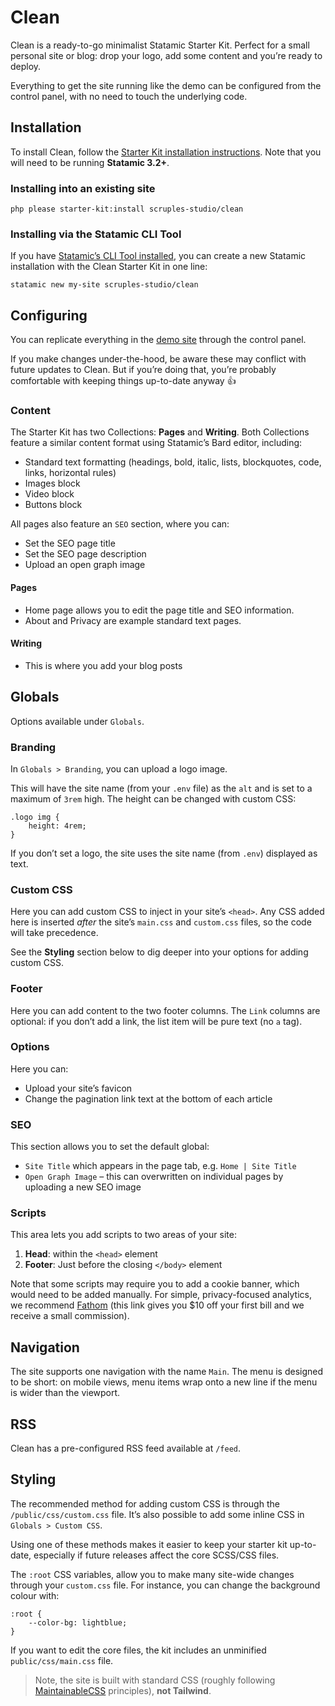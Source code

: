 # Clean
Clean is a ready-to-go minimalist Statamic Starter Kit. Perfect for a small personal site or blog: drop your logo, add some content and you’re ready to deploy.

Everything to get the site running like the demo can be configured from the control panel, with no need to touch the underlying code.

## Installation
To install Clean, follow the [Starter Kit installation instructions](https://statamic.dev/installing-a-starter-kit). Note that you will need to be running **Statamic 3.2+**.

### Installing into an existing site

    php please starter-kit:install scruples-studio/clean
    
### Installing via the Statamic CLI Tool
If you have [Statamic’s CLI Tool installed](https://github.com/statamic/cli), you can create a new Statamic installation with the Clean Starter Kit in one line:

    statamic new my-site scruples-studio/clean

## Configuring
You can replicate everything in the [demo site](https://clean.scrupl.es) through the control panel. 

If you make changes under-the-hood, be aware these may conflict with future updates to Clean. But if you’re doing that, you’re probably comfortable with keeping things up-to-date anyway 👍

### Content
The Starter Kit has two Collections: **Pages** and **Writing**. Both Collections feature a similar content format using Statamic’s Bard editor, including:

* Standard text formatting (headings, bold, italic, lists, blockquotes, code, links, horizontal rules)
* Images block
* Video block
* Buttons block

All pages also feature an `SEO` section, where you can:

* Set the SEO page title
* Set the SEO page description
* Upload an open graph image

#### Pages
* Home page allows you to edit the page title and SEO information.
* About and Privacy are example standard text pages.

#### Writing
* This is where you add your blog posts

## Globals
Options available under `Globals`.

### Branding
In `Globals > Branding`, you can upload a logo image.

This will have the site name (from your `.env` file) as the `alt` and is set to a maximum of `3rem` high. The height can be changed with custom CSS:

    .logo img {
        height: 4rem;
    }
    
If you don’t set a logo, the site uses the site name (from `.env`) displayed as text.

### Custom CSS
Here you can add custom CSS to inject in your site’s `<head>`. Any CSS added here is inserted _after_ the site’s `main.css` and `custom.css` files, so the code will take precedence. 

See the **Styling** section below to dig deeper into your options for adding custom CSS.

### Footer
Here you can add content to the two footer columns. The `Link` columns are optional: if you don’t add a link, the list item will be pure text (no `a` tag).

### Options
Here you can:

* Upload your site’s favicon
* Change the pagination link text at the bottom of each article

### SEO
This section allows you to set the default global:

* `Site Title` which appears in the page tab, e.g. `Home | Site Title`
* `Open Graph Image` – this can overwritten on individual pages by uploading a new SEO image

### Scripts
This area lets you add scripts to two areas of your site:

1. **Head**: within the `<head>` element
2. **Footer**: Just before the closing `</body>` element

Note that some scripts may require you to add a cookie banner, which would need to be added manually. For simple, privacy-focused analytics, we recommend [Fathom](https://usefathom.com/ref/MVEBFV) (this link gives you $10 off your first bill and we receive a small commission).

## Navigation
The site supports one navigation with the name `Main`. The menu is designed to be short: on mobile views, menu items wrap onto a new line if the menu is wider than the viewport.

## RSS
Clean has a pre-configured RSS feed available at `/feed`.

## Styling
The recommended method for adding custom CSS is through the `/public/css/custom.css` file. It’s also possible to add some inline CSS in `Globals > Custom CSS`.

Using one of these methods makes it easier to keep your starter kit up-to-date, especially if future releases affect the core SCSS/CSS files.

The `:root` CSS variables, allow you to make many site-wide changes through your `custom.css` file. For instance, you can change the background colour with:

```
:root {
    --color-bg: lightblue;
}
```

If you want to edit the core files, the kit includes an unminified `public/css/main.css` file.

> Note, the site is built with standard CSS (roughly following [MaintainableCSS](https://maintainablecss.com/) principles), **not Tailwind**.
